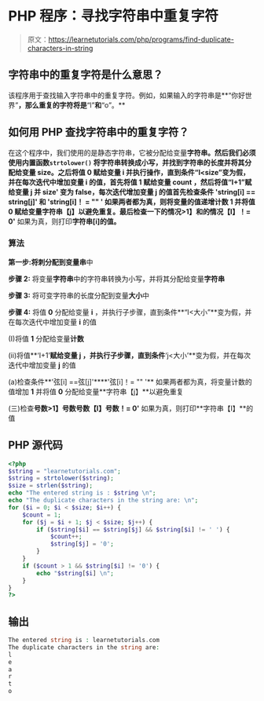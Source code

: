 # PHP 程序：寻找字符串中重复字符

> 原文：<https://learnetutorials.com/php/programs/find-duplicate-characters-in-string>

## 字符串中的重复字符是什么意思？

该程序用于查找输入字符串中的重复字符。例如，如果输入的字符串是**“你好世界”**，那么重复的字符将是**“l”**和**“o”。**

## 如何用 PHP 查找字符串中的重复字符？

在这个程序中，我们使用的是静态字符串，它被分配给变量**字符串。**然后我们必须使用内置函数`strtolower()` 将字符串转换成小写，并找到字符串的长度并将其分配给变量 **size。**之后将值 **0** 赋给变量 **i** 并执行操作，直到条件**“I<size”**变为假，并在每次迭代中增加变量 **i** 的值，首先将值 **1** 赋给变量 **count** ，然后将值**“I+1”**赋给变量 **j** 并 size' 变为 false，每次迭代增加变量 **j** 的值首先检查条件 **'string[i] == string[j]'** 和 **'string[i]！ = "" '** 如果两者都为真，则将变量**的值递增**计数 **1** 并将值 **0** 赋给变量**字符串【j】**以避免重复。最后检查一下**的情况>1】**和**的情况【I】！= 0'** 如果为真，则打印**字符串[i]的值。**

### 算法

**第一步:**将刺分配到变量**串**中

**步骤 2:** 将变量**字符串**中的字符串转换为小写，并将其分配给变量**字符串**

**步骤 3:** 将可变字符串的长度分配到变量**大小**中

**步骤 4:** 将值 **0** 分配给变量 **i** ，并执行子步骤，直到条件**“I<大小”**变为假，并在每次迭代中增加变量 **i** 的值

(I)将值 **1** 分配给变量**计数**

(ii)将值**‘I+1’**赋给变量 **j** ，并执行子步骤，直到条件**‘j<大小’**变为假，并在每次迭代中增加变量 **j** 的值

(a)检查条件**'弦[i] ==弦[j]'****'弦[i]！= "" '** 如果两者都为真，将变量计数的值增加 **1** 并将值 **0** 分配给变量**字符串【j】**以避免重复

(三)检查**号数>1】**号数**号数【I】号数！= 0'** 如果为真，则打印**字符串【I】**的值

## PHP 源代码

```php
<?php
$string = "learnetutorials.com";
$string = strtolower($string);
$size = strlen($string);
echo "The entered string is : $string \n";
echo "The duplicate characters in the string are: \n";
for ($i = 0; $i < $size; $i++) {
    $count = 1;
    for ($j = $i + 1; $j < $size; $j++) {
        if ($string[$i] == $string[$j] && $string[$i] != ' ') {
            $count++;
            $string[$j] = '0';
        }
    }
    if ($count > 1 && $string[$i] != '0') {
        echo "$string[$i] \n";
    }
}
?>

```

## 输出

```php
The entered string is : learnetutorials.com
The duplicate characters in the string are:
l
e
a
r
t
o
```